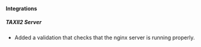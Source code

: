 
#### Integrations
##### TAXII2 Server
- Added a validation that checks that the nginx server is running properly.
